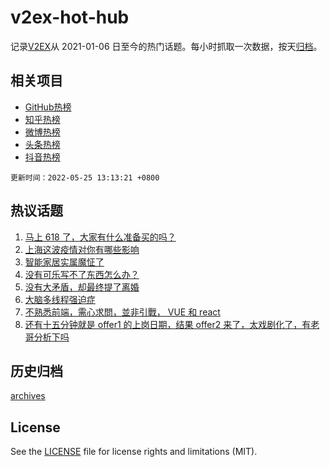 # v2ex-hot-hub

 记录[V2EX](https://www.v2ex.com/)从 2021-01-06 日至今的热门话题。每小时抓取一次数据，按天[归档](archives)。
 
 ## 相关项目

- [GitHub热榜](https://github.com/snaildev/github-hot-hub)
- [知乎热榜](https://github.com/snaildev/zhihu-hot-hub)
- [微博热榜](https://github.com/snaildev/weibo-hot-hub)
- [头条热榜](https://github.com/snaildev/toutiao-hot-hub)
- [抖音热榜](https://github.com/snaildev/douyin-hot-hub)


 `更新时间：2022-05-25 13:13:21 +0800`

## 热议话题

1. [马上 618 了，大家有什么准备买的吗？](https://www.v2ex.com/t/854952)
1. [上海这波疫情对你有哪些影响](https://www.v2ex.com/t/855121)
1. [智能家居实属魔怔了](https://www.v2ex.com/t/855036)
1. [没有可乐写不了东西怎么办？](https://www.v2ex.com/t/854997)
1. [没有大矛盾，却最终提了离婚](https://www.v2ex.com/t/855163)
1. [大脑多线程强迫症](https://www.v2ex.com/t/854947)
1. [不熟悉前端，需心求問，並非引戰， VUE 和 react](https://www.v2ex.com/t/854956)
1. [还有十五分钟就是 offer1 的上岗日期，结果 offer2 来了，太戏剧化了，有老哥分析下吗](https://www.v2ex.com/t/855092)

## 历史归档

[archives](archives)

## License

See the [LICENSE](LICENSE) file for license rights and limitations (MIT).
